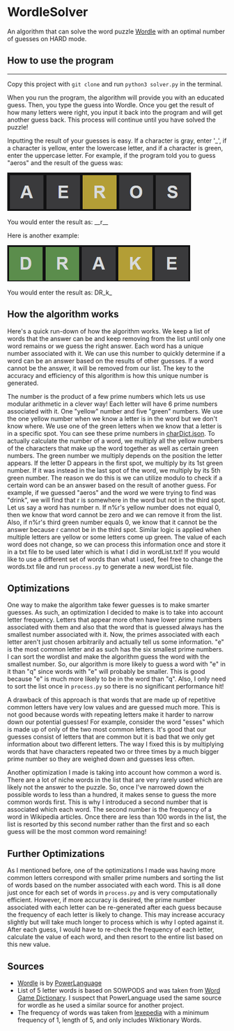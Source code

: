 # WordleSolver

An algorithm that can solve the word puzzle [Wordle](https://www.powerlanguage.co.uk/wordle/) with an optimal number of guesses on HARD mode.

## How to use the program

---

Copy this project with `git clone` and run `python3 solver.py` in the terminal.

When you run the program, the algorithm will provide you with an educated guess. Then, you type the guess into Wordle. Once you get the result of how many letters were right, you input it back into the program and will get another guess back. This process will continue until you have solved the puzzle!

Inputting the result of your guesses is easy. If a character is gray, enter '\_', if a character is yellow, enter the lowercase letter, and if a character is green, enter the uppercase letter. For example, if the program told you to guess "aeros" and the result of the guess was:

![image](1.png)

You would enter the result as: \_\_r\_\_

Here is another example:

![image](2.png)

You would enter the result as: DR_k\_

## How the algorithm works

Here's a quick run-down of how the algorithm works. We keep a list of words that the answer can be and keep removing from the list until only one word remains or we guess the right answer. Each word has a unique number associated with it. We can use this number to quickly determine if a word can be an answer based on the results of other guesses. If a word cannot be the answer, it will be removed from our list. The key to the accuracy and efficiency of this algorithm is how this unique number is generated.

The number is the product of a few prime numbers which lets us use modular arithmetic in a clever way! Each letter will have 6 prime numbers associated with it. One "yellow" number and five "green" numbers. We use the one yellow number when we know a letter is in the word but we don't know where. We use one of the green letters when we know that a letter is in a specific spot. You can see these prime numbers in [charDict.json](charDict.json). To actually calculate the number of a word, we multiply all the yellow numbers of the characters that make up the word together as well as certain green numbers. The green number we multiply depends on the position the letter appears. If the letter D appears in the first spot, we multiply by its 1st green number. If it was instead in the last spot of the word, we multiply by its 5th green number. The reason we do this is we can utilize modulo to check if a certain word can be an answer based on the result of another guess. For example, if we guessed "aeros" and the word we were trying to find was "drink", we will find that r is somewhere in the word but not in the third spot. Let us say a word has number n. If n%r's yellow number does not equal 0, then we know that word cannot be zero and we can remove it from the list. Also, if n%r's third green number equals 0, we know that it cannot be the answer because r cannot be in the third spot. Similar logic is applied when multiple letters are yellow or some letters come up green. The value of each word does not change, so we can process this information once and store it in a txt file to be used later which is what I did in wordList.txt! If you would like to use a different set of words than what I used, feel free to change the words.txt file and run `process.py` to generate a new wordList file.

## Optimizations

One way to make the algorithm take fewer guesses is to make smarter guesses. As such, an optimization I decided to make is to take into account letter frequency. Letters that appear more often have lower prime numbers associated with them and also that the word that is guessed always has the smallest number associated with it. Now, the primes associated with each letter aren't just chosen arbitrarily and actually tell us some information. "e" is the most common letter and as such has the six smallest prime numbers. I can sort the wordlist and make the algorithm guess the word with the smallest number. So, our algorithm is more likely to guess a word with "e" in it than "q" since words with "e" will probably be smaller. This is good because "e" is much more likely to be in the word than "q". Also, I only need to sort the list once in `process.py` so there is no significant performance hit!

A drawback of this approach is that words that are made up of repetitive common letters have very low values and are guessed much more. This is not good because words with repeating letters make it harder to narrow down our potential guesses! For example, consider the word "esses" which is made up of only of the two most common letters. It's good that our guesses consist of letters that are common but it is bad that we only get information about two different letters. The way I fixed this is by multiplying words that have characters repeated two or three times by a much bigger prime number so they are weighed down and guesses less often.

Another optimization I made is taking into account how common a word is. There are a lot of niche words in the list that are very rarely used which are likely not the answer to the puzzle. So, once I've narrowed down the possible words to less than a hundred, it makes sense to guess the more common words first. This is why I introduced a second number that is associated which each word. The second number is the frequency of a word in Wikipedia articles. Once there are less than 100 words in the list, the list is resorted by this second number rather than the first and so each guess will be the most common word remaining!

## Further Optimizations

As I mentioned before, one of the optimizations I made was having more common letters correspond with smaller prime numbers and sorting the list of words based on the number associated with each word. This is all done just once for each set of words in `process.py` and is very computationally efficient. However, if more accuracy is desired, the prime number associated with each letter can be re-generated after each guess because the frequency of each letter is likely to change. This may increase accuracy slightly but will take much longer to process which is why I opted against it. After each guess, I would have to re-check the frequency of each letter, calculate the value of each word, and then resort to the entire list based on this new value.

## Sources

- [Wordle](https://www.powerlanguage.co.uk/wordle/) is by [PowerLanguage](https://www.powerlanguage.co.uk/wordle/)
- List of 5 letter words is based on SOWPODS and was taken from [Word Game Dictionary](https://www.wordgamedictionary.com/sowpods/download/sowpods.txt). I suspect that PowerLanguage used the same source for wordle as he used a similar source for another project.
- The frequency of words was taken from [lexepedia](https://en.lexipedia.org/) with a minimum frequency of 1, length of 5, and only includes Wiktionary Words.
